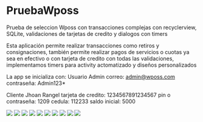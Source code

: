 # PruebaWposs
Prueba de seleccion Wposs con transacciones complejas con recyclerview, SQLite, validaciones de tarjetas de credito y dialogos con timers

Esta aplicación permite realizar transacciones como retiros y consignaciones, también permite realizar pagos de servicios o cuotas ya sea en efectivo o con tarjeta de credito con todas las validaciones, implementamos timers para activity actomatizado y diseños personalizados

La app se inicializa con:
Usuario Admin
correo: admin@wposs.com
contraseña: Admin123*

Cliente Jhoan Rangel
tarjeta de credito: 1234567891234567
pin o contraseña: 1209
cedula: 112233
saldo inicial: 5000

![](img/login.jpeg)
![](img/menuAdmin.jpeg)
![](img/perfil.jpeg)
![](img/añadirUsuario.jpeg)
![](img/listaUsuarios.jpeg)
![](img/menuUsuario.jpeg)
![](img/pagos.jpeg)
![](img/transaccion.jpeg)
![](img/respuestaTransaccion.jpeg)
![](img/historial.jpeg)